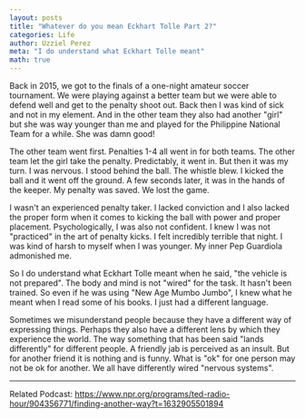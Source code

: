 ```yaml
---
layout: posts
title: "Whatever do you mean Eckhart Tolle Part 2?"
categories: Life
author: Uzziel Perez
meta: "I do understand what Eckhart Tolle meant"
math: true
---
```


Back in 2015, we got to the finals of a one-night amateur soccer tournament. We were playing against a better team but we were able to defend well and get to the penalty shoot out. Back then I was kind of sick and not in my element. And in the other team they also had another "girl" but she was way younger than me and played for the Philippine National Team for a while. She was damn good!

The other team went first. Penalties 1-4 all went in for both teams. The other team let the girl take the penalty. Predictably, it went in. But then it was my turn. I was nervous. I stood behind the ball. The whistle blew. I kicked the ball and it went off the ground. A few seconds later, it was in the hands of the keeper. My penalty was saved. We lost the game.

I wasn't an experienced penalty taker. I lacked conviction and I also lacked the proper form when it comes to kicking the ball with power and proper placement. Psychologically, I was also not confident. I knew I was not "practiced" in the art of penalty kicks. I felt incredibly terrible that night. I was kind of harsh to myself when I was younger. My inner Pep Guardiola admonished me.

So I do understand what Eckhart Tolle meant when he said, "the vehicle is not prepared". The body and mind is not "wired" for the task. It hasn't been trained. So even if he was using "New Age Mumbo Jumbo", I knew what he meant when I read some of his books. I just had a different language.

Sometimes we misunderstand people because they have a different way of expressing things. Perhaps they also have a different lens by which they experience the world. The way something that has been said "lands differently" for different people. A friendly jab is perceived as an insult. But for another friend it is nothing and is funny. What is "ok" for one person may not be ok for another. We all have differently wired "nervous systems".

--------
Related Podcast: https://www.npr.org/programs/ted-radio-hour/904356771/finding-another-way?t=1632905501894
